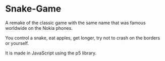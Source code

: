 # Snake-Game

A remake of the classic game with the same name that was famous worldwide on the Nokia phones.

You control a snake, eat apples, get longer, try not to crash on the borders or yourself.

It is made in JavaScript using the p5 library.
